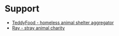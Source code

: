 # Support

- [TeddyFood - homeless animal shelter aggregator](https://teddyfood.com/ru/?ref=oWxsNPj2XClIk5x)
- [Ray - stray animal charity](https://rayfund.ru/get_involved/donate/)
